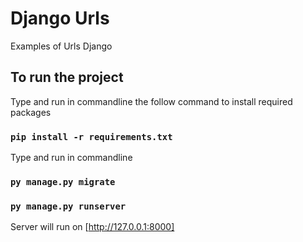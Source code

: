 # Django Urls

Examples of Urls Django

## To run the project

Type and run in commandline the follow command to install required packages

### `pip install -r requirements.txt`

Type and run in commandline

### `py manage.py migrate`

### `py manage.py runserver`

Server will run on [http://127.0.0.1:8000]